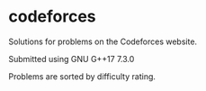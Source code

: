# codeforces
Solutions for problems on the Codeforces website.

Submitted using GNU G++17 7.3.0

Problems are sorted by difficulty rating.
